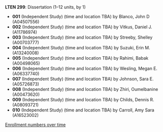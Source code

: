 **LTEN 299**: Dissertation (1–12 units, by 1)

- **001** (Independent Study) (time and location TBA) by Blanco, John D (A04507556)
- **002** (Independent Study) (time and location TBA) by Vitkus, Daniel J. (A11786974)
- **003** (Independent Study) (time and location TBA) by Streeby, Shelley (A00703777)
- **004** (Independent Study) (time and location TBA) by Suzuki, Erin M. (A13240008)
- **005** (Independent Study) (time and location TBA) by Rahimi, Babak (A00498065)
- **006** (Independent Study) (time and location TBA) by Wesling, Megan E. (A06337740)
- **007** (Independent Study) (time and location TBA) by Johnson, Sara E. (A05726873)
- **008** (Independent Study) (time and location TBA) by Zhiri, Oumelbanine (A00473620)
- **009** (Independent Study) (time and location TBA) by Childs, Dennis R. (A08093721)
- **010** (Independent Study) (time and location TBA) by Carroll, Amy Sara (A16523002)

[Enrollment numbers over time](./LTEN299.tsv)
